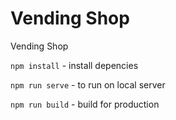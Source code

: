 # Vending Shop

Vending Shop

`npm install` - install depencies

`npm run serve` - to run on local server

`npm run build` - build for production
